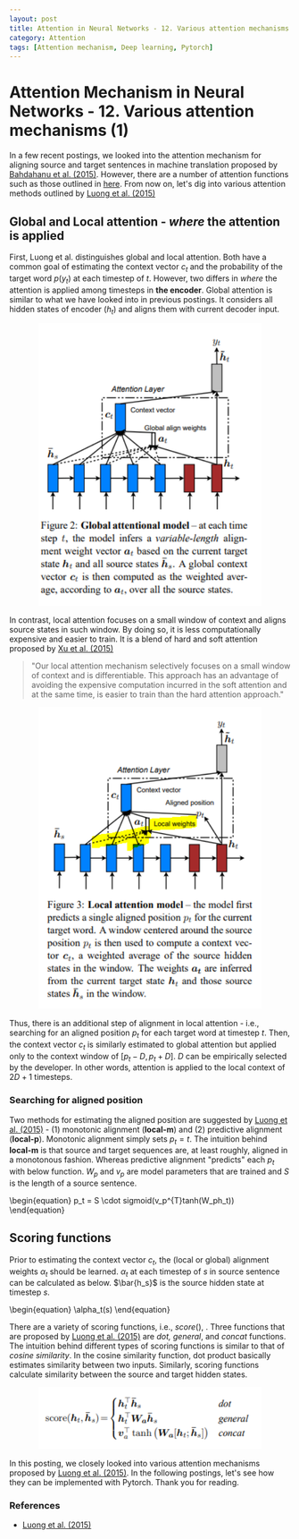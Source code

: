 ```yaml
---
layout: post
title: Attention in Neural Networks - 12. Various attention mechanisms (1)
category: Attention
tags: [Attention mechanism, Deep learning, Pytorch]
---
```


# Attention Mechanism in Neural Networks - 12. Various attention mechanisms (1)

In a few recent postings, we looked into the attention mechanism for aligning source and target sentences in machine translation proposed by [Bahdahanu et al. (2015)](https://arxiv.org/pdf/1409.0473.pdf). However, there are a number of attention functions such as those outlined in [here](https://lilianweng.github.io/lil-log/2018/06/24/attention-attention.html). From now on, let's dig into various attention methods outlined by [Luong et al. (2015)](https://arxiv.org/pdf/1508.04025.pdf)


## Global and Local attention - *where* the attention is applied

First, Luong et al. distinguishes global and local attention. Both have a common goal of estimating the context vector $c_t$ and the probability of the target word $p(y_t)$ at each timestep of $t$. However, two differs in *where* the attention is applied among timesteps in **the encoder**. Global attention is similar to what we have looked into in previous postings. It considers all hidden states of encoder ($h_t$) and aligns them with current decoder input. 

<p align = "center">
<img src ="/data/images/2020-03-18/0.PNG" width = "400px"/>
</p>

In contrast, local attention focuses on a small window of context and aligns source states in such window. By doing so, it is less computationally expensive and easier to train. It is a blend of hard and soft attention proposed by [Xu et al. (2015)](http://proceedings.mlr.press/v37/xuc15.pdf)

> "Our local attention mechanism selectively focuses on a small window of context and is differentiable. This approach has an advantage of avoiding the expensive computation incurred in the soft attention and at the same time, is easier to train than the hard attention approach."

<p align = "center">
<img src ="/data/images/2020-03-18/1.PNG" width = "400px"/>
</p>

Thus, there is an additional step of alignment in local attention - i.e., searching for an aligned position $p_t$ for each target word at timestep $t$. Then, the context vector $c_t$ is similarly estimated to global attention but applied only to the context window of $[p_t - D, p_t + D]$. $D$ can be empirically selected by the developer. In other words, attention is applied to the local context of $2D+1$ timesteps.

### Searching for aligned position

Two methods for estimating the aligned position are suggested by [Luong et al. (2015)](https://arxiv.org/pdf/1508.04025.pdf) - (1) monotonic alignment (**local-m**) and (2) predictive alignment (**local-p**). Monotonic alignment simply sets $p_t = t$. The intuition behind **local-m** is that source and target sequences are, at least roughly, aligned in a monotonous fashion. Whereas predictive alignment "predicts" each $p_t$ with below function. $W_p$ and $v_p$ are model parameters that are trained and $S$ is the length of a source sentence.

\begin{equation}
p_t = S \cdot sigmoid(v_p^{T}tanh(W_ph_t))
\end{equation}

## Scoring functions

Prior to estimating the context vector $c_t$, the (local or global) alignment weights $\alpha_t$ should be learned. $\alpha_t$ at each timestep of $s$ in source sentence can be calculated as below. $\bar{h_s}$ is the source hidden state at timestep $s$.

\begin{equation}
\alpha_t(s) 
\end{equation}

There are a variety of scoring functions, i.e., $score()$, . Three functions that are proposed by [Luong et al. (2015)](https://arxiv.org/pdf/1508.04025.pdf) are *dot, general*, and *concat* functions. The intuition behind different types of scoring functions is similar to that of *cosine similarity*. In the cosine similarity function, dot product basically estimates similarity between two inputs. Similarly, scoring functions calculate similarity between the source and target hidden states.

<p align = "center">
<img src ="/data/images/2020-03-18/2.PNG" width = "400px" class="center">
</p>


In this posting, we closely looked into various attention mechanisms proposed by [Luong et al. (2015)](https://arxiv.org/pdf/1508.04025.pdf). In the following postings, let's see how they can be implemented with Pytorch. Thank you for reading.


### References
- [Luong et al. (2015)](https://arxiv.org/pdf/1508.04025.pdf)

